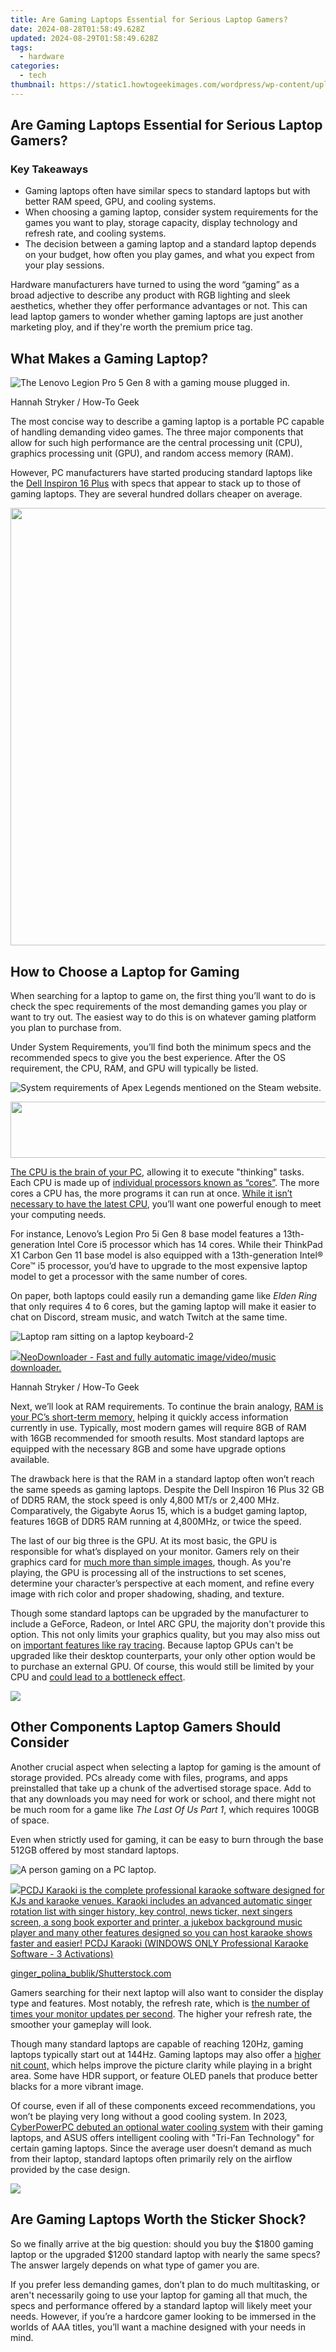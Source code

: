 ```yaml
---
title: Are Gaming Laptops Essential for Serious Laptop Gamers?
date: 2024-08-28T01:58:49.628Z
updated: 2024-08-29T01:58:49.628Z
tags:
  - hardware
categories:
  - tech
thumbnail: https://static1.howtogeekimages.com/wordpress/wp-content/uploads/2024/07/two-gaming-laptops-and-two-ps5-controllers.jpg
---
```


## Are Gaming Laptops Essential for Serious Laptop Gamers?

### Key Takeaways

* Gaming laptops often have similar specs to standard laptops but with better RAM speed, GPU, and cooling systems.
* When choosing a gaming laptop, consider system requirements for the games you want to play, storage capacity, display technology and refresh rate, and cooling systems.
* The decision between a gaming laptop and a standard laptop depends on your budget, how often you play games, and what you expect from your play sessions.

 Hardware manufacturers have turned to using the word “gaming” as a broad adjective to describe any product with RGB lighting and sleek aesthetics, whether they offer performance advantages or not. This can lead laptop gamers to wonder whether gaming laptops are just another marketing ploy, and if they're worth the premium price tag.

##  What Makes a Gaming Laptop?

![The Lenovo Legion Pro 5 Gen 8 with a gaming mouse plugged in.](https://static1.howtogeekimages.com/wordpress/wp-content/uploads/2024/02/52920514194_5f136d8949_o.jpg) 

Hannah Stryker / How-To Geek

 The most concise way to describe a gaming laptop is a portable PC capable of handling demanding video games. The three major components that allow for such high performance are the central processing unit (CPU), graphics processing unit (GPU), and random access memory (RAM).

 However, PC manufacturers have started producing standard laptops like the [Dell Inspiron 16 Plus](https://apple-account.techidaily.com/how-to-reset-apple-id-and-apple-password-from-iphone-15-by-drfone-ios/) with specs that appear to stack up to those of gaming laptops. They are several hundred dollars cheaper on average.

<!-- affiliate ads begin -->
<a href="https://unicoeye.pxf.io/c/5597632/2084396/18498" target="_top" id="2084396"><img src="//a.impactradius-go.com/display-ad/18498-2084396" border="0" alt="" width="1920" height="700"/></a><img height="0" width="0" src="https://imp.pxf.io/i/5597632/2084396/18498" style="position:absolute;visibility:hidden;" border="0" />
<!-- affiliate ads end -->
##  How to Choose a Laptop for Gaming

 When searching for a laptop to game on, the first thing you’ll want to do is check the spec requirements of the most demanding games you play or want to try out. The easiest way to do this is on whatever gaming platform you plan to purchase from.

 Under System Requirements, you’ll find both the minimum specs and the recommended specs to give you the best experience. After the OS requirement, the CPU, RAM, and GPU will typically be listed.

![System requirements of Apex Legends mentioned on the Steam website.](https://static1.howtogeekimages.com/wordpress/wp-content/uploads/2023/12/1-system-requirements-of-apex-legends-mentioned-on-the-steam-website.jpg) 

<!-- affiliate ads begin -->
<a href="https://zonlipartnershipprogram.pxf.io/c/5597632/1596691/17882" target="_top" id="1596691"><img src="//a.impactradius-go.com/display-ad/17882-1596691" border="0" alt="" width="728" height="90"/></a><img height="0" width="0" src="https://imp.pxf.io/i/5597632/1596691/17882" style="position:absolute;visibility:hidden;" border="0" />
<!-- affiliate ads end -->
[The CPU is the brain of your PC,](https://facebook-clips.techidaily.com/echoes-of-now-strategies-for-downloading-current-events/) allowing it to execute "thinking" tasks. Each CPU is made up of [individual processors known as “cores”](https://some-guidance.techidaily.com/updated-the-ultimate-no-experience-guide-to-earning-on-reddit-13-strategies-inside/). The more cores a CPU has, the more programs it can run at once. [While it isn’t necessary to have the latest CPU](https://remote-screen-capture.techidaily.com/updated-in-2024-enhanced-interaction-through-effective-zoom-screenshares/), you’ll want one powerful enough to meet your computing needs.

 For instance, Lenovo’s Legion Pro 5i Gen 8 base model features a 13th-generation Intel Core i5 processor which has 14 cores. While their ThinkPad X1 Carbon Gen 11 base model is also equipped with a 13th-generation Intel® Core™ i5 processor, you’d have to upgrade to the most expensive laptop model to get a processor with the same number of cores.

 On paper, both laptops could easily run a demanding game like _Elden Ring_ that only requires 4 to 6 cores, but the gaming laptop will make it easier to chat on Discord, stream music, and watch Twitch at the same time.

![Laptop ram sitting on a laptop keyboard-2](https://static1.howtogeekimages.com/wordpress/wp-content/uploads/2023/08/laptop-ram-sitting-on-a-laptop-keyboard-2.jpg) 

<!-- affiliate ads begin -->
<a href="https://secure.2checkout.com/order/checkout.php?PRODS=4559731&QTY=1&AFFILIATE=108875&CART=1"><img src="http://www.neowise.com/images/nd-ss-w200.jpg" border="0">NeoDownloader - Fast and fully automatic image/video/music downloader. </a>
<!-- affiliate ads end -->
Hannah Stryker / How-To Geek

 Next, we’ll look at RAM requirements. To continue the brain analogy, [RAM is your PC’s short-term memory,](https://youtube-web.techidaily.com/ed-2024-approved-unlocking-youtube-success-top-video-strategies-to-explode-views/) helping it quickly access information currently in use. Typically, most modern games will require 8GB of RAM with 16GB recommended for smooth results. Most standard laptops are equipped with the necessary 8GB and some have upgrade options available.

 The drawback here is that the RAM in a standard laptop often won’t reach the same speeds as gaming laptops. Despite the Dell Inspiron 16 Plus 32 GB of DDR5 RAM, the stock speed is only 4,800 MT/s or 2,400 MHz. Comparatively, the Gigabyte Aorus 15, which is a budget gaming laptop, features 16GB of DDR5 RAM running at 4,800MHz, or twice the speed.

 The last of our big three is the GPU. At its most basic, the GPU is responsible for what’s displayed on your monitor. Gamers rely on their graphics card for [much more than simple images](https://android-unlock.techidaily.com/unlock-vivo-s17-pro-phone-password-without-factory-reset-full-guide-here-by-drfone-android/), though. As you're playing, the GPU is processing all of the instructions to set scenes, determine your character’s perspective at each moment, and refine every image with rich color and proper shadowing, shading, and texture.

 Though some standard laptops can be upgraded by the manufacturer to include a GeForce, Radeon, or Intel ARC GPU, the majority don't provide this option. This not only limits your graphics quality, but you may also miss out on [important features like ray tracing](https://android-location-track.techidaily.com/top-10-telegram-spy-tools-on-honor-70-lite-5g-for-parents-drfone-by-drfone-virtual-android/). Because laptop GPUs can't be upgraded like their desktop counterparts, your only other option would be to purchase an external GPU. Of course, this would still be limited by your CPU and [could lead to a bottleneck effect](https://tech-recovery.techidaily.com/troubleshooting-windows-11-what-to-do-if-your-system-fails-to-shut-down/).

<!-- affiliate ads begin -->
<a href="https://shop.copernic.com/order/checkout.php?PRODS=41033091&QTY=1&AFFILIATE=108875&CART=1"><img src="https://secure.2checkout.com/images/merchant/8d30aa96e72440759f74bd2306c1fa3d/Copernic-2023-Affiliate-728x90-Advanced.png" border="0"></a>
<!-- affiliate ads end -->
##  Other Components Laptop Gamers Should Consider

 Another crucial aspect when selecting a laptop for gaming is the amount of storage provided. PCs already come with files, programs, and apps preinstalled that take up a chunk of the advertised storage space. Add to that any downloads you may need for work or school, and there might not be much room for a game like _The Last Of Us Part 1_, which requires 100GB of space.

 Even when strictly used for gaming, it can be easy to burn through the base 512GB offered by most standard laptops.

![A person gaming on a PC laptop.](https://static1.howtogeekimages.com/wordpress/wp-content/uploads/2022/01/shutterstock_730594951.jpg) 

<!-- affiliate ads begin -->
<a href="https://shop.pcdj.com/order/checkout.php?PRODS=4698832&QTY=1&AFFILIATE=108875&CART=1"> <img src="https://secure.avangate.com/images/merchant/47f4b6321e9fd8e8f7326a6adc1a7c1e/products/karaoki-new-searchresultspane.jpg" border="0">PCDJ Karaoki is the complete professional karaoke software designed for KJs and karaoke venues. Karaoki includes an advanced automatic singer rotation list with singer history, key control, news ticker, next singers screen, a song book exporter and printer, a jukebox background music player and many other features designed so you can host karaoke shows faster and easier! 
 PCDJ Karaoki (WINDOWS ONLY Professional Karaoke Software - 3 Activations)</a>
<!-- affiliate ads end -->
[ginger\_polina\_bublik/Shutterstock.com](https://www.shutterstock.com/image-photo/close-addiction-guy-manly-hands-playing-730594951)

 Gamers searching for their next laptop will also want to consider the display type and features. Most notably, the refresh rate, which is [the number of times your monitor updates per second](https://fox-that.techidaily.com/top-11-solutions-to-locate-missing-airpods-on-find-my-apple-feature/). The higher your refresh rate, the smoother your gameplay will look.

 Though many standard laptops are capable of reaching 120Hz, gaming laptops typically start out at 144Hz. Gaming laptops may also offer a [higher nit count,](https://youtube-zero.techidaily.com/ed-in-2024-build-stellar-youtube-beginnings-on-a-shoestring-budget/) which helps improve the picture clarity while playing in a bright area. Some have HDR support, or feature OLED panels that produce better blacks for a more vibrant image.

 Of course, even if all of these components exceed recommendations, you won’t be playing very long without a good cooling system. In 2023, [CyberPowerPC debuted an optional water cooling system](https://twitter-videos.techidaily.com/share-live-feeds-skip-the-retweet-tactics/) with their gaming laptops, and ASUS offers intelligent cooling with "Tri-Fan Technology" for certain gaming laptops. Since the average user doesn’t demand as much from their laptop, standard laptops often primarily rely on the airflow provided by the case design.

<!-- affiliate ads begin -->
<a href="https://store.nero.com/order/checkout.php?PRODS=22889392&QTY=1&AFFILIATE=108875&CART=1"><img src="http://webstatic.nero.com/nero2015-com-wAssets/img/affiliate/media/banner728-90eng.jpg" border="0"></a>
<!-- affiliate ads end -->
##  Are Gaming Laptops Worth the Sticker Shock?

 So we finally arrive at the big question: should you buy the $1800 gaming laptop or the upgraded $1200 standard laptop with nearly the same specs? The answer largely depends on what type of gamer you are.

 If you prefer less demanding games, don’t plan to do much multitasking, or aren't necessarily going to use your laptop for gaming all that much, the specs and performance offered by a standard laptop will likely meet your needs. However, if you’re a hardcore gamer looking to be immersed in the worlds of AAA titles, you’ll want a machine designed with your needs in mind.

<ins class="adsbygoogle"
     style="display:block"
     data-ad-format="autorelaxed"
     data-ad-client="ca-pub-7571918770474297"
     data-ad-slot="1223367746"></ins>



<ins class="adsbygoogle"
     style="display:block"
     data-ad-client="ca-pub-7571918770474297"
     data-ad-slot="8358498916"
     data-ad-format="auto"
     data-full-width-responsive="true"></ins>


